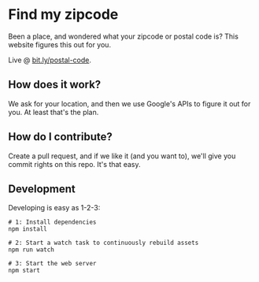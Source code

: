 # Find my zipcode

Been a place, and wondered what your zipcode or postal code is? This website
figures this out for you.

Live @ [bit.ly/postal-code](http://bit.ly/postal-code).

## How does it work?

We ask for your location, and then we use Google's APIs to figure it out for
you. At least that's the plan.

## How do I contribute?

Create a pull request, and if we like it (and you want to), we'll give you
commit rights on this repo. It's that easy.

## Development

Developing is easy as 1-2-3:

```
# 1: Install dependencies
npm install

# 2: Start a watch task to continuously rebuild assets
npm run watch

# 3: Start the web server
npm start
```
